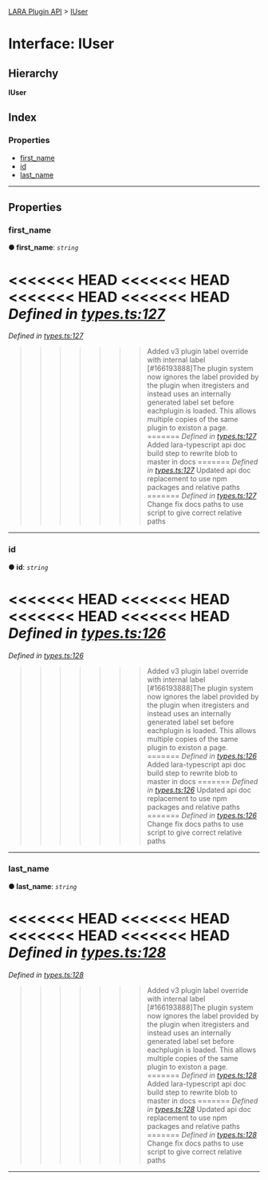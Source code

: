 [LARA Plugin API](../README.md) > [IUser](../interfaces/iuser.md)

# Interface: IUser

## Hierarchy

**IUser**

## Index

### Properties

* [first_name](iuser.md#first_name)
* [id](iuser.md#id)
* [last_name](iuser.md#last_name)

---

## Properties

<a id="first_name"></a>

###  first_name

**● first_name**: *`string`*

<<<<<<< HEAD
<<<<<<< HEAD
<<<<<<< HEAD
<<<<<<< HEAD
*Defined in [types.ts:127](https://github.com/concord-consortium/lara/blob/7771e1f1/lara-typescript/src/plugin-api/types.ts#L127)*
=======
*Defined in [types.ts:127](https://github.com/concord-consortium/lara/blob/5ed958f8/lara-typescript/src/plugin-api/types.ts#L127)*
>>>>>>> Added v3 plugin label override with internal label [#166193888]The plugin system now ignores the label provided by the plugin when itregisters and instead uses an internally generated label set before eachplugin is loaded.  This allows multiple copies of the same plugin to existon a page.
=======
*Defined in [types.ts:127](https://github.com/concord-consortium/lara/blob/master/lara-typescript/src/plugin-api/types.ts#L127)*
>>>>>>> Added lara-typescript api doc build step to rewrite blob to master in docs
=======
*Defined in [types.ts:127](lara-typescript/src/plugin-api/types.ts#L127)*
>>>>>>> Updated api doc replacement to use npm packages and relative paths
=======
*Defined in [types.ts:127](../../../lara-typescript/src/plugin-api/types.ts#L127)*
>>>>>>> Change fix docs paths to use script to give correct relative paths

___
<a id="id"></a>

###  id

**● id**: *`string`*

<<<<<<< HEAD
<<<<<<< HEAD
<<<<<<< HEAD
<<<<<<< HEAD
*Defined in [types.ts:126](https://github.com/concord-consortium/lara/blob/7771e1f1/lara-typescript/src/plugin-api/types.ts#L126)*
=======
*Defined in [types.ts:126](https://github.com/concord-consortium/lara/blob/5ed958f8/lara-typescript/src/plugin-api/types.ts#L126)*
>>>>>>> Added v3 plugin label override with internal label [#166193888]The plugin system now ignores the label provided by the plugin when itregisters and instead uses an internally generated label set before eachplugin is loaded.  This allows multiple copies of the same plugin to existon a page.
=======
*Defined in [types.ts:126](https://github.com/concord-consortium/lara/blob/master/lara-typescript/src/plugin-api/types.ts#L126)*
>>>>>>> Added lara-typescript api doc build step to rewrite blob to master in docs
=======
*Defined in [types.ts:126](lara-typescript/src/plugin-api/types.ts#L126)*
>>>>>>> Updated api doc replacement to use npm packages and relative paths
=======
*Defined in [types.ts:126](../../../lara-typescript/src/plugin-api/types.ts#L126)*
>>>>>>> Change fix docs paths to use script to give correct relative paths

___
<a id="last_name"></a>

###  last_name

**● last_name**: *`string`*

<<<<<<< HEAD
<<<<<<< HEAD
<<<<<<< HEAD
<<<<<<< HEAD
*Defined in [types.ts:128](https://github.com/concord-consortium/lara/blob/7771e1f1/lara-typescript/src/plugin-api/types.ts#L128)*
=======
*Defined in [types.ts:128](https://github.com/concord-consortium/lara/blob/5ed958f8/lara-typescript/src/plugin-api/types.ts#L128)*
>>>>>>> Added v3 plugin label override with internal label [#166193888]The plugin system now ignores the label provided by the plugin when itregisters and instead uses an internally generated label set before eachplugin is loaded.  This allows multiple copies of the same plugin to existon a page.
=======
*Defined in [types.ts:128](https://github.com/concord-consortium/lara/blob/master/lara-typescript/src/plugin-api/types.ts#L128)*
>>>>>>> Added lara-typescript api doc build step to rewrite blob to master in docs
=======
*Defined in [types.ts:128](lara-typescript/src/plugin-api/types.ts#L128)*
>>>>>>> Updated api doc replacement to use npm packages and relative paths
=======
*Defined in [types.ts:128](../../../lara-typescript/src/plugin-api/types.ts#L128)*
>>>>>>> Change fix docs paths to use script to give correct relative paths

___

